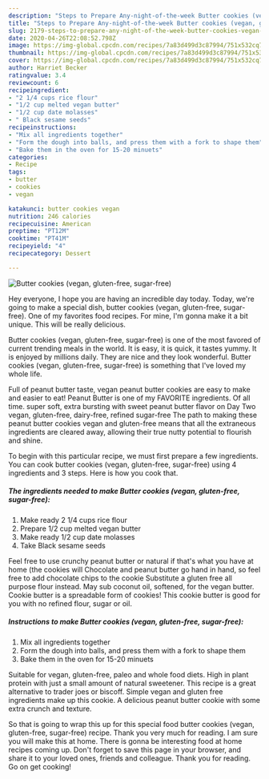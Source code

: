 ```yaml
---
description: "Steps to Prepare Any-night-of-the-week Butter cookies (vegan, gluten-free, sugar-free)"
title: "Steps to Prepare Any-night-of-the-week Butter cookies (vegan, gluten-free, sugar-free)"
slug: 2179-steps-to-prepare-any-night-of-the-week-butter-cookies-vegan-gluten-free-sugar-free
date: 2020-04-26T22:08:52.798Z
image: https://img-global.cpcdn.com/recipes/7a83d499d3c87994/751x532cq70/butter-cookies-vegan-gluten-free-sugar-free-recipe-main-photo.jpg
thumbnail: https://img-global.cpcdn.com/recipes/7a83d499d3c87994/751x532cq70/butter-cookies-vegan-gluten-free-sugar-free-recipe-main-photo.jpg
cover: https://img-global.cpcdn.com/recipes/7a83d499d3c87994/751x532cq70/butter-cookies-vegan-gluten-free-sugar-free-recipe-main-photo.jpg
author: Harriet Becker
ratingvalue: 3.4
reviewcount: 6
recipeingredient:
- "2 1/4 cups rice flour"
- "1/2 cup melted vegan butter"
- "1/2 cup date molasses"
- " Black sesame seeds"
recipeinstructions:
- "Mix all ingredients together"
- "Form the dough into balls, and press them with a fork to shape them"
- "Bake them in the oven for 15-20 minuets"
categories:
- Recipe
tags:
- butter
- cookies
- vegan

katakunci: butter cookies vegan 
nutrition: 246 calories
recipecuisine: American
preptime: "PT12M"
cooktime: "PT41M"
recipeyield: "4"
recipecategory: Dessert

---
```



![Butter cookies (vegan, gluten-free, sugar-free)](https://img-global.cpcdn.com/recipes/7a83d499d3c87994/751x532cq70/butter-cookies-vegan-gluten-free-sugar-free-recipe-main-photo.jpg)

Hey everyone, I hope you are having an incredible day today. Today, we're going to make a special dish, butter cookies (vegan, gluten-free, sugar-free). One of my favorites food recipes. For mine, I'm gonna make it a bit unique. This will be really delicious.

Butter cookies (vegan, gluten-free, sugar-free) is one of the most favored of current trending meals in the world. It is easy, it is quick, it tastes yummy. It is enjoyed by millions daily. They are nice and they look wonderful. Butter cookies (vegan, gluten-free, sugar-free) is something that I've loved my whole life.

Full of peanut butter taste, vegan peanut butter cookies are easy to make and easier to eat! Peanut Butter is one of my FAVORITE ingredients. Of all time. super soft, extra bursting with sweet peanut butter flavor on Day Two vegan, gluten-free, dairy-free, refined sugar-free The path to making these peanut butter cookies vegan and gluten-free means that all the extraneous ingredients are cleared away, allowing their true nutty potential to flourish and shine.


To begin with this particular recipe, we must first prepare a few ingredients. You can cook butter cookies (vegan, gluten-free, sugar-free) using 4 ingredients and 3 steps. Here is how you cook that.

<!--inarticleads1-->

##### The ingredients needed to make Butter cookies (vegan, gluten-free, sugar-free):

1. Make ready 2 1/4 cups rice flour
1. Prepare 1/2 cup melted vegan butter
1. Make ready 1/2 cup date molasses
1. Take  Black sesame seeds


Feel free to use crunchy peanut butter or natural if that&#39;s what you have at home (the cookies will Chocolate and peanut butter go hand in hand, so feel free to add chocolate chips to the cookie Substitute a gluten free all purpose flour instead. May sub coconut oil, softened, for the vegan butter. Cookie butter is a spreadable form of cookies! This cookie butter is good for you with no refined flour, sugar or oil. 

<!--inarticleads2-->

##### Instructions to make Butter cookies (vegan, gluten-free, sugar-free):

1. Mix all ingredients together
1. Form the dough into balls, and press them with a fork to shape them
1. Bake them in the oven for 15-20 minuets


Suitable for vegan, gluten-free, paleo and whole food diets. High in plant protein with just a small amount of natural sweetener. This recipe is a great alternative to trader joes or biscoff. Simple vegan and gluten free ingredients make up this cookie. A delicious peanut butter cookie with some extra crunch and texture. 

So that is going to wrap this up for this special food butter cookies (vegan, gluten-free, sugar-free) recipe. Thank you very much for reading. I am sure you will make this at home. There is gonna be interesting food at home recipes coming up. Don't forget to save this page in your browser, and share it to your loved ones, friends and colleague. Thank you for reading. Go on get cooking!
